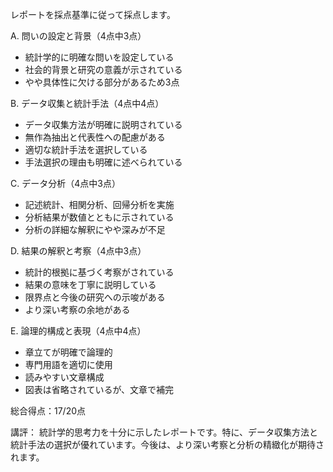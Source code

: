 レポートを採点基準に従って採点します。

A. 問いの設定と背景（4点中3点）
- 統計学的に明確な問いを設定している
- 社会的背景と研究の意義が示されている
- やや具体性に欠ける部分があるため3点

B. データ収集と統計手法（4点中4点）
- データ収集方法が明確に説明されている
- 無作為抽出と代表性への配慮がある
- 適切な統計手法を選択している
- 手法選択の理由も明確に述べられている

C. データ分析（4点中3点）
- 記述統計、相関分析、回帰分析を実施
- 分析結果が数値とともに示されている
- 分析の詳細な解釈にやや深みが不足

D. 結果の解釈と考察（4点中3点）
- 統計的根拠に基づく考察がされている
- 結果の意味を丁寧に説明している
- 限界点と今後の研究への示唆がある
- より深い考察の余地がある

E. 論理的構成と表現（4点中4点）
- 章立てが明確で論理的
- 専門用語を適切に使用
- 読みやすい文章構成
- 図表は省略されているが、文章で補完

総合得点：17/20点

講評：
統計学的思考力を十分に示したレポートです。特に、データ収集方法と統計手法の選択が優れています。今後は、より深い考察と分析の精緻化が期待されます。